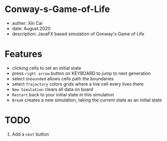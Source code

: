 # Conway-s-Game-of-Life
- auther: Xin Cai
- date: August.2020
- description: JavaFX based simulation of Gonway's Game of Life

# Features
- clicking cells to set an initial state
- press `right arrow` button on KEYBOARD to jump to next generation
- select `Unbounded` allows cells path the boundaries
- select `Trajactory` colors grids where a live cell every lives there
- `New Simulation` clears all data on board
- `Restart` back to your initial state in this simulation
- `Break` creates a new simulation, taking the current state as an initial state

# TODO
1. Add a `next` button
